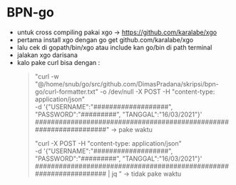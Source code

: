 # BPN-go

- untuk cross compiling pakai xgo → https://github.com/karalabe/xgo
- pertama install xgo dengan go get github.com/karalabe/xgo
- lalu cek di gopath/bin/xgo atau include kan go/bin di path terminal
- jalakan xgo darisana
- kalo pake curl bisa dengan :
  > "curl -w "@/home/snub/go/src/github.com/DimasPradana/skripsi/bpn-go/curl-formatter.txt" -o /dev/null -X POST -H "content-type: application/json" \
-d '{"USERNAME":"###################", "PASSWORD":"#########", "TANGGAL":"16/03/2021"}' \
###################################################################" → pake waktu
  >
  > "curl -X POST -H "content-type: application/json" \
-d '{"USERNAME":"###################", "PASSWORD":"#########", "TANGGAL":"16/03/2021"}' \
################################################################### | jq  " → tidak pake waktu
